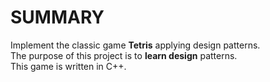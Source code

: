 SUMMARY
=======
Implement the classic game __Tetris__ applying design patterns.  
The purpose of this project is to **learn design** patterns.  
This game is written in C++.  
